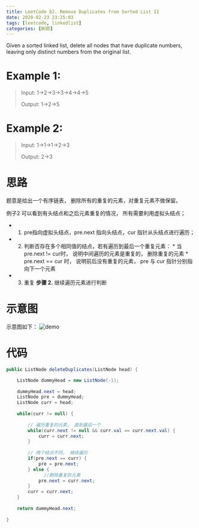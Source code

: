 ```yaml
---
title: LeetCode 82. Remove Duplicates from Sorted List II 
date: 2020-02-23 23:25:03
tags: [leetcode, linkedlist]
categories: [刷题]
---
```


Given a sorted linked list, delete all nodes that have duplicate numbers, leaving only distinct numbers from the original list.

<!--more-->

# Example 1:

> Input: 1->2->3->3->4->4->5
> 
> Output: 1->2->5


# Example 2:

> Input: 1->1->1->2->3
> 
> Output: 2->3

# 思路

题意是给出一个有序链表， 删除所有的重复的元素，对重复元素不做保留。

例子2 可以看到有头结点和之后元素重复的情况， 所有需要利用虚拟头结点；

*  1. pre指向虚拟头结点，pre.next 指向头结点，cur 指针从头结点进行遍历；
*    2. 判断否存在多个相同值的结点，若有遍历到最后一个重复元素：
	* 当pre.next  != cur时， 说明中间遍历的元素是重复的， 删除重复的元素
	* pre.next  == cur 时， 说明前后没有重复的元素， pre 与 cur 指针分别指向下一个元素
*  3.  重复 **步骤 2.** 继续遍历元素进行判断

# 示意图
示意图如下：
![demo](/demo.jpg)

# 代码

```java
public ListNode deleteDuplicates(ListNode head) {

    ListNode dummyHead = new ListNode(-1);
    
    dummyHead.next = head;
    ListNode pre = dummyHead;
    ListNode curr = head;
    
    while(curr != null) {
    
        // 遍历重复的元素， 直到最后一个
        while(curr.next != null && curr.val == curr.next.val) {
            curr = curr.next;
        }
        
        // 两个结点不同， 继续遍历
        if(pre.next == curr) {
            pre = pre.next;
        } else {
        	  //删除重复的元素
            pre.next = curr.next;
        }
        curr = curr.next;
    }
    
    return dummyHead.next;
    
}
```
